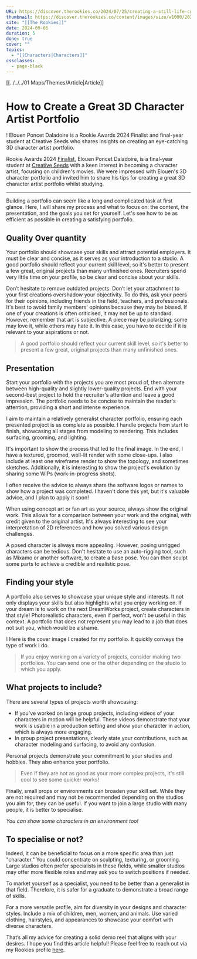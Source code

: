 ```yaml
---
URL: https://discover.therookies.co/2024/07/25/creating-a-still-life-cg-project/
thumbnail: https://discover.therookies.co/content/images/size/w1000/2024/07/1-1.jpg
site: "[[The Rookies]]"
date: 2024-09-06
duration: 5
done: true
cover: ""
topics:
  - "[[Characters|Characters]]"
cssclasses:
  - page-black
---
```

[[../../../01 Maps/Themes/Article|Article]]
# How to Create a Great 3D Character Artist Portfolio
!
Elouen Poncet Daladoire is a Rookie Awards 2024 Finalist and final-year student at Creative Seeds who shares insights on creating an eye-catching 3D character artist portfolio.

Rookie Awards 2024 [Finalist](https://www.therookies.co/entries/34179?ref=discover-the-rookies), Elouen Poncet Daladoire, is a final-year student at [Creative Seeds](https://www.therookies.co/schools/creative-seeds?ref=discover-the-rookies) with a keen interest in becoming a character artist, focusing on children's movies. We were impressed with Elouen's 3D character portfolio and invited him to share his tips for creating a great 3D character artist portfolio whilst studying.

---

Building a portfolio can seem like a long and complicated task at first glance. Here, I will share my process and what to focus on: the content, the presentation, and the goals you set for yourself. Let's see how to be as efficient as possible in creating a satisfying portfolio.

## Quality Over quantity

Your portfolio should showcase your skills and attract potential employers. It must be clear and concise, as it serves as your introduction to a studio. A good portfolio should reflect your current skill level, so it's better to present a few great, original projects than many unfinished ones. Recruiters spend very little time on your profile, so be clear and concise about your skills.

Don’t hesitate to remove outdated projects. Don’t let your attachment to your first creations overshadow your objectivity. To do this, ask your peers for their opinions, including friends in the field, teachers, and professionals. It's best to avoid family members' opinions because they may be biased. If one of your creations is often criticised, it may not be up to standard. However, remember that art is subjective. A piece may be polarizing; some may love it, while others may hate it. In this case, you have to decide if it is relevant to your aspirations or not.

> A good portfolio should reflect your current skill level, so it's better to present a few great, original projects than many unfinished ones.

## Presentation

Start your portfolio with the projects you are most proud of, then alternate between high-quality and slightly lower-quality projects. End with your second-best project to hold the recruiter's attention and leave a good impression. The portfolio needs to be concise to maintain the reader's attention, providing a short and intense experience.



I aim to maintain a relatively generalist character portfolio, ensuring each presented project is as complete as possible. I handle projects from start to finish, showcasing all stages from modeling to rendering. This includes surfacing, grooming, and lighting.

It's important to show the process that led to the final image. In the end, I have a textured, groomed, well-lit render with some close-ups. I also include at least one wireframe render to show the topology, and sometimes sketches. Additionally, it is interesting to show the project's evolution by sharing some WIPs (work-in-progress shots).



I often receive the advice to always share the software logos or names to show how a project was completed. I haven't done this yet, but it's valuable advice, and I plan to apply it soon!

When using concept art or fan art as your source, always show the original work. This allows for a comparison between your work and the original, with credit given to the original artist. It's always interesting to see your interpretation of 2D references and how you solved various design challenges.



A posed character is always more appealing. However, posing unrigged characters can be tedious. Don't hesitate to use an auto-rigging tool, such as Mixamo or another software, to create a base pose. You can then sculpt some parts to achieve a credible and realistic pose.



## Finding your style

A portfolio also serves to showcase your unique style and interests. It not only displays your skills but also highlights what you enjoy working on. If your dream is to work on the next DreamWorks project, create characters in that style! Photorealistic characters, even if perfect, won't be useful in this context. A portfolio that does not represent you may lead to a job that does not suit you, which would be a shame.

!
Here is the cover image I created for my portfolio. It quickly conveys the type of work I do.

> If you enjoy working on a variety of projects, consider making two portfolios. You can send one or the other depending on the studio to which you apply.

## What projects to include?

There are several types of projects worth showcasing:

- If you've worked on large group projects, including videos of your characters in motion will be helpful. These videos demonstrate that your work is usable in a production setting and show your character in action, which is always more engaging.
- In group project presentations, clearly state your contributions, such as character modeling and surfacing, to avoid any confusion.



Personal projects demonstrate your commitment to your studies and hobbies. They also enhance your portfolio.



> Even if they are not as good as your more complex projects, it's still cool to see some quicker works!

Finally, small props or environments can broaden your skill set. While they are not required and may not be recommended depending on the studios you aim for, they can be useful. If you want to join a large studio with many people, it is better to specialise.


_You can show some characters in an environment too!_

## To specialise or not?

Indeed, it can be beneficial to focus on a more specific area than just "character." You could concentrate on sculpting, texturing, or grooming. Large studios often prefer specialists in these fields, while smaller studios may offer more flexible roles and may ask you to switch positions if needed.

To market yourself as a specialist, you need to be better than a generalist in that field. Therefore, it is safer for a graduate to demonstrate a broad range of skills.

For a more versatile profile, aim for diversity in your designs and character styles. Include a mix of children, men, women, and animals. Use varied clothing, hairstyles, and appearances to showcase your comfort with diverse characters.



That’s all my advice for creating a solid demo reel that aligns with your desires. I hope you find this article helpful! Please feel free to reach out via my Rookies profile [here](https://www.therookies.co/u/ElouenPoncet?ref=discover-the-rookies).